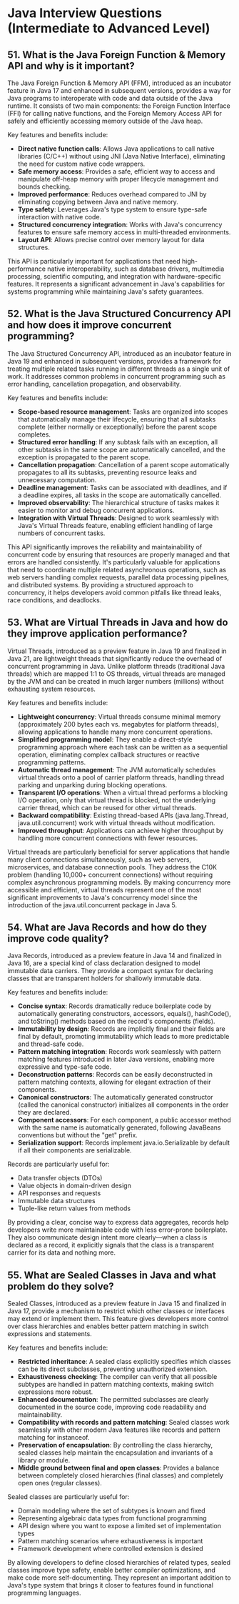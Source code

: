# Java Interview Questions (Intermediate to Advanced Level)

## 51. What is the Java Foreign Function & Memory API and why is it important?
The Java Foreign Function & Memory API (FFM), introduced as an incubator feature in Java 17 and enhanced in subsequent versions, provides a way for Java programs to interoperate with code and data outside of the Java runtime. It consists of two main components: the Foreign Function Interface (FFI) for calling native functions, and the Foreign Memory Access API for safely and efficiently accessing memory outside of the Java heap. 

Key features and benefits include:

- **Direct native function calls**: Allows Java applications to call native libraries (C/C++) without using JNI (Java Native Interface), eliminating the need for custom native code wrappers.
- **Safe memory access**: Provides a safe, efficient way to access and manipulate off-heap memory with proper lifecycle management and bounds checking.
- **Improved performance**: Reduces overhead compared to JNI by eliminating copying between Java and native memory.
- **Type safety**: Leverages Java's type system to ensure type-safe interaction with native code.
- **Structured concurrency integration**: Works with Java's concurrency features to ensure safe memory access in multi-threaded environments.
- **Layout API**: Allows precise control over memory layout for data structures.

This API is particularly important for applications that need high-performance native interoperability, such as database drivers, multimedia processing, scientific computing, and integration with hardware-specific features. It represents a significant advancement in Java's capabilities for systems programming while maintaining Java's safety guarantees.

## 52. What is the Java Structured Concurrency API and how does it improve concurrent programming?
The Java Structured Concurrency API, introduced as an incubator feature in Java 19 and enhanced in subsequent versions, provides a framework for treating multiple related tasks running in different threads as a single unit of work. It addresses common problems in concurrent programming such as error handling, cancellation propagation, and observability.

Key features and benefits include:

- **Scope-based resource management**: Tasks are organized into scopes that automatically manage their lifecycle, ensuring that all subtasks complete (either normally or exceptionally) before the parent scope completes.
- **Structured error handling**: If any subtask fails with an exception, all other subtasks in the same scope are automatically cancelled, and the exception is propagated to the parent scope.
- **Cancellation propagation**: Cancellation of a parent scope automatically propagates to all its subtasks, preventing resource leaks and unnecessary computation.
- **Deadline management**: Tasks can be associated with deadlines, and if a deadline expires, all tasks in the scope are automatically cancelled.
- **Improved observability**: The hierarchical structure of tasks makes it easier to monitor and debug concurrent applications.
- **Integration with Virtual Threads**: Designed to work seamlessly with Java's Virtual Threads feature, enabling efficient handling of large numbers of concurrent tasks.

This API significantly improves the reliability and maintainability of concurrent code by ensuring that resources are properly managed and that errors are handled consistently. It's particularly valuable for applications that need to coordinate multiple related asynchronous operations, such as web servers handling complex requests, parallel data processing pipelines, and distributed systems. By providing a structured approach to concurrency, it helps developers avoid common pitfalls like thread leaks, race conditions, and deadlocks.

## 53. What are Virtual Threads in Java and how do they improve application performance?
Virtual Threads, introduced as a preview feature in Java 19 and finalized in Java 21, are lightweight threads that significantly reduce the overhead of concurrent programming in Java. Unlike platform threads (traditional Java threads) which are mapped 1:1 to OS threads, virtual threads are managed by the JVM and can be created in much larger numbers (millions) without exhausting system resources.

Key features and benefits include:

- **Lightweight concurrency**: Virtual threads consume minimal memory (approximately 200 bytes each vs. megabytes for platform threads), allowing applications to handle many more concurrent operations.
- **Simplified programming model**: They enable a direct-style programming approach where each task can be written as a sequential operation, eliminating complex callback structures or reactive programming patterns.
- **Automatic thread management**: The JVM automatically schedules virtual threads onto a pool of carrier platform threads, handling thread parking and unparking during blocking operations.
- **Transparent I/O operations**: When a virtual thread performs a blocking I/O operation, only that virtual thread is blocked, not the underlying carrier thread, which can be reused for other virtual threads.
- **Backward compatibility**: Existing thread-based APIs (java.lang.Thread, java.util.concurrent) work with virtual threads without modification.
- **Improved throughput**: Applications can achieve higher throughput by handling more concurrent connections with fewer resources.

Virtual threads are particularly beneficial for server applications that handle many client connections simultaneously, such as web servers, microservices, and database connection pools. They address the C10K problem (handling 10,000+ concurrent connections) without requiring complex asynchronous programming models. By making concurrency more accessible and efficient, virtual threads represent one of the most significant improvements to Java's concurrency model since the introduction of the java.util.concurrent package in Java 5.

## 54. What are Java Records and how do they improve code quality?
Java Records, introduced as a preview feature in Java 14 and finalized in Java 16, are a special kind of class declaration designed to model immutable data carriers. They provide a compact syntax for declaring classes that are transparent holders for shallowly immutable data.

Key features and benefits include:

- **Concise syntax**: Records dramatically reduce boilerplate code by automatically generating constructors, accessors, equals(), hashCode(), and toString() methods based on the record's components (fields).
- **Immutability by design**: Records are implicitly final and their fields are final by default, promoting immutability which leads to more predictable and thread-safe code.
- **Pattern matching integration**: Records work seamlessly with pattern matching features introduced in later Java versions, enabling more expressive and type-safe code.
- **Deconstruction patterns**: Records can be easily deconstructed in pattern matching contexts, allowing for elegant extraction of their components.
- **Canonical constructors**: The automatically generated constructor (called the canonical constructor) initializes all components in the order they are declared.
- **Component accessors**: For each component, a public accessor method with the same name is automatically generated, following JavaBeans conventions but without the "get" prefix.
- **Serialization support**: Records implement java.io.Serializable by default if all their components are serializable.

Records are particularly useful for:
- Data transfer objects (DTOs)
- Value objects in domain-driven design
- API responses and requests
- Immutable data structures
- Tuple-like return values from methods

By providing a clear, concise way to express data aggregates, records help developers write more maintainable code with less error-prone boilerplate. They also communicate design intent more clearly—when a class is declared as a record, it explicitly signals that the class is a transparent carrier for its data and nothing more.

## 55. What are Sealed Classes in Java and what problem do they solve?
Sealed Classes, introduced as a preview feature in Java 15 and finalized in Java 17, provide a mechanism to restrict which other classes or interfaces may extend or implement them. This feature gives developers more control over class hierarchies and enables better pattern matching in switch expressions and statements.

Key features and benefits include:

- **Restricted inheritance**: A sealed class explicitly specifies which classes can be its direct subclasses, preventing unauthorized extension.
- **Exhaustiveness checking**: The compiler can verify that all possible subtypes are handled in pattern matching contexts, making switch expressions more robust.
- **Enhanced documentation**: The permitted subclasses are clearly documented in the source code, improving code readability and maintainability.
- **Compatibility with records and pattern matching**: Sealed classes work seamlessly with other modern Java features like records and pattern matching for instanceof.
- **Preservation of encapsulation**: By controlling the class hierarchy, sealed classes help maintain the encapsulation and invariants of a library or module.
- **Middle ground between final and open classes**: Provides a balance between completely closed hierarchies (final classes) and completely open ones (regular classes).

Sealed classes are particularly useful for:
- Domain modeling where the set of subtypes is known and fixed
- Representing algebraic data types from functional programming
- API design where you want to expose a limited set of implementation types
- Pattern matching scenarios where exhaustiveness is important
- Framework development where controlled extension is desired

By allowing developers to define closed hierarchies of related types, sealed classes improve type safety, enable better compiler optimizations, and make code more self-documenting. They represent an important addition to Java's type system that brings it closer to features found in functional programming languages.